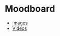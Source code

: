 # Moodboard

- [Images](http://www.gomoodboard.com/boards/gO5ju86w/share)
- [Videos](https://youtube.com/playlist?list=PLKvu0sDRu4thGKj4ZZ2M4o6dnulPRFQWm)
